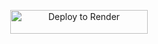 <p align="center">
    <a href="https://render.com/deploy?repo=https://github.com/nan5ps/maythusharmusic">
        <img src="https://render.com/images/deploy-to-render-button.svg" alt="Deploy to Render" width="220" height="38.45"/>
    </a>
</p>
